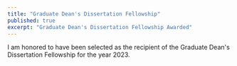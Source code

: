 ```yaml
---
title: "Graduate Dean's Dissertation Fellowship"
published: true
excerpt: "Graduate Dean's Dissertation Fellowship Awarded"
---
```


I am honored to have been selected as the recipient of the Graduate Dean's Dissertation Fellowship for the year 2023.
